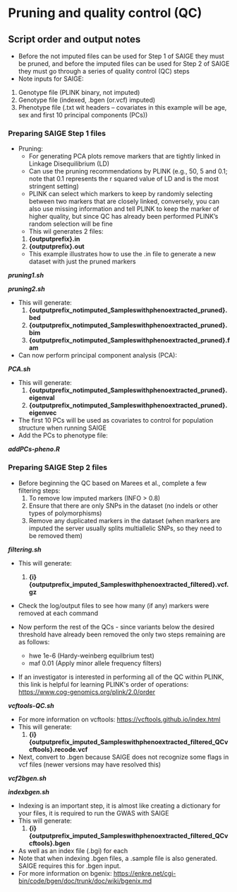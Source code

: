 # Pruning and quality control (QC)

## Script order and output notes

- Before the not imputed files can be used for Step 1 of SAIGE they must be pruned, and before the imputed files can be used for Step 2 of SAIGE they must go through a series of quality control (QC) steps
- Note inputs for SAIGE:
1. Genotype file (PLINK binary, not imputed)
2. Genotype file (indexed, .bgen (or.vcf) imputed)
3. Phenotype file (.txt wit headers – covariates in this example will be age, sex and first 10 principal components (PCs))

### Preparing SAIGE Step 1 files

- Pruning:
    * For generating PCA plots remove markers that are tightly linked in Linkage Disequilibrium (LD)
    * Can use the pruning recommendations by PLINK (e.g., 50, 5 and 0.1; note that 0.1 represents the r squared value of LD and is the most stringent setting)
    * PLINK can select which markers to keep by randomly selecting between two markers that are closely linked, conversely, you can also use missing information and tell PLINK to keep the marker of higher quality, but since QC has already been performed PLINK’s random selection will be fine
    * This wil generates 2 files: 
    1. **{outputprefix}.in** 
    2. **{outputprefix}.out**
    * This example illustrates how to use the .in file to generate a new dataset with just the pruned markers

***pruning1.sh***

***pruning2.sh***

- This will generate:
    1. **{outputprefix_notimputed_Sampleswithphenoextracted_pruned}.bed**
    2. **{outputprefix_notimputed_Sampleswithphenoextracted_pruned}.bim**
    3. **{outputprefix_notimputed_Sampleswithphenoextracted_pruned}.fam**
- Can now perform principal component analysis (PCA):

***PCA.sh***

- This will generate:
    1. **{outputprefix_notimputed_Sampleswithphenoextracted_pruned}.eigenval**
    2. **{outputprefix_notimputed_Sampleswithphenoextracted_pruned}.eigenvec**
- The first 10 PCs will be used as covariates to control for population structure when running SAIGE
- Add the PCs to phenotype file:

***addPCs-pheno.R***

### Preparing SAIGE Step 2 files

- Before beginning the QC based on Marees et al., complete a few filtering steps: 
    1. To remove low imputed markers (INFO > 0.8)
    2. Ensure that there are only SNPs in the dataset (no indels or other types of polymorphisms)
    3. Remove any duplicated markers in the dataset (when markers are imputed the server usually splits multiallelic SNPs, so they need to be removed them)

***filtering.sh***

- This will generate:
    1. **{i}{outputprefix_imputed_Sampleswithphenoextracted_filtered}.vcf.gz**
- Check the log/output files to see how many (if any) markers were removed at each command

- Now perform the rest of the QCs - since variants below the desired threshold have already been removed the only two steps remaining are as follows:
    * hwe 1e-6 (Hardy-weinberg equilbrium test) 
    * maf 0.01 (Apply minor allele frequency filters)
- If an investigator is interested in performing all of the QC within PLINK, this link is helpful for learning PLINK's order of operations: https://www.cog-genomics.org/plink/2.0/order 

***vcftools-QC.sh***

- For more information on vcftools: https://vcftools.github.io/index.html
- This will generate:
    1. **{i}{outputprefix_imputed_Sampleswithphenoextracted_filtered_QCvcftools}.recode.vcf**
- Next, convert to .bgen because SAIGE does not recognize some flags in vcf files (newer versions may have resolved this)

***vcf2bgen.sh***

***indexbgen.sh***

- Indexing is an important step, it is almost like creating a dictionary for your files, it is required to run the GWAS with SAIGE
- This will generate:
    1. **{i}{outputprefix_imputed_Sampleswithphenoextracted_filtered_QCvcftools}.bgen**
- As well as an index file (.bgi) for each
- Note that when indexing .bgen files, a .sample file is also generated.  SAIGE requires this for .bgen input.
- For more information on bgenix: https://enkre.net/cgi-bin/code/bgen/doc/trunk/doc/wiki/bgenix.md

